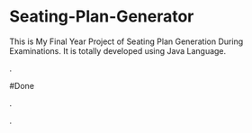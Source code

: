 # Seating-Plan-Generator

This is My Final Year Project of Seating Plan Generation During Examinations. It is totally developed using Java Language.















































































































































.





















































#Done










































































































.




































































































































































































































































































































































































































































































.








































